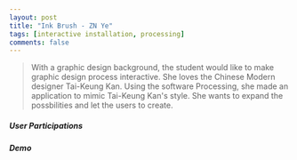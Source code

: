 ```yaml
---
layout: post
title: "Ink Brush - ZN Ye"
tags: [interactive installation, processing]
comments: false
---
```

> With a graphic design background, the student would like to make graphic design process interactive. She loves the Chinese Modern designer Tai-Keung Kan. Using the software Processing, she made an application to mimic Tai-Keung Kan's style. She wants to expand the possbilities and let the users to create. 

##### User Participations


##### Demo
